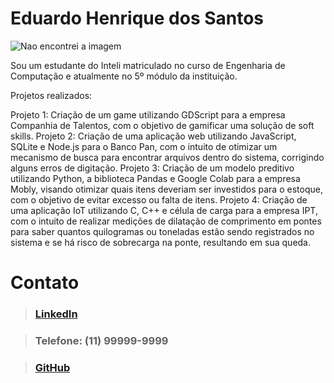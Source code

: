 

# Eduardo Henrique dos Santos

![Nao encontrei a imagem](../static/img/perfilImage-fotor-202402067329.png)

Sou um estudante do Inteli matriculado no curso de Engenharia de Computação e atualmente no 5º módulo da instituição.

Projetos realizados:

Projeto 1: Criação de um game utilizando GDScript para a empresa Companhia de Talentos, com o objetivo de gamificar uma solução de soft skills.
Projeto 2: Criação de uma aplicação web utilizando JavaScript, SQLite e Node.js para o Banco Pan, com o intuito de otimizar um mecanismo de busca para encontrar arquivos dentro do sistema, corrigindo alguns erros de digitação.
Projeto 3: Criação de um modelo preditivo utilizando Python, a biblioteca Pandas e Google Colab para a empresa Mobly, visando otimizar quais itens deveriam ser investidos para o estoque, com o objetivo de evitar excesso ou falta de itens.
Projeto 4: Criação de uma aplicação IoT utilizando C, C++ e célula de carga para a empresa IPT, com o intuito de realizar medições de dilatação de comprimento em pontes para saber quantos quilogramas ou toneladas estão sendo registrados no sistema e se há risco de sobrecarga na ponte, resultando em sua queda.


# Contato
> ### [LinkedIn](https://www.linkedin.com/in/eduardo-henrique-dos-santos-8b24451b8/) 

> ### Telefone: (11) 99999-9999

> ### [GitHub](https://github.com/Edustn)